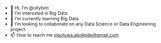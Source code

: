 - 👋 Hi, I’m @ollybim
- 👀 I’m interested in Big Data
- 🌱 I’m currently learning Big Data
- 💞️ I’m looking to collaborate on any Data Science or Data Engineering project
- 📫 How to reach me olaoluwa.abokede@gmail.com

<!---
ollybim/ollybim is a ✨ special ✨ repository because its `README.md` (this file) appears on your GitHub profile.
You can click the Preview link to take a look at your changes.
--->
